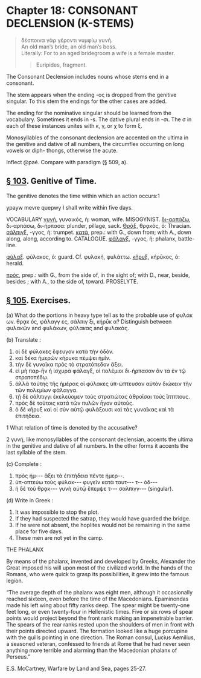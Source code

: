 # Chapter 18: CONSONANT DECLENSION (K-STEMS)

>  δέσποινα γὰρ γέροντι νυμφίῳ γυνή.<br/>
>  An old man’s bride, an old man’s boss.<br/>
>  Literally: For to an aged bridegroom a wife is a female master.<br/>
>> Euripides, fragment. 



<div type="textpart" subtype="para" n="101">


The Consonant Declension includes nouns whose
stems end in a consonant.

The stem appears when the ending -ος is dropped from
the genitive singular. To this stem the endings for the
other cases are added.

The ending for the nominative singular should be learned
from the vocabulary. Sometimes it ends in -s. The dative
plural ends in -σι. The σ in each of these instances unites
with κ, γ, or χ to form ξ.

<div type="textpart" subtype="para" n="102">


Monosyllables of the consonant declension are
accented on the ultima in the genitive and dative of all
numbers, the circumflex occurring on long vowels or diph-
thongs, otherwise the acute.

Inflect @paé. Compare with paradigm (§ 509, a).



<pb n="57"/>


## [§ 103](#para103). Genitive of Time.


The genitive denotes the time
within which an action occurs:1

ypayw mevre quepwy I shall write within five days.

<div type="textpart" subtype="para" n="104">


VOCABULARY
[γυνή](https://github.com/gregorycrane/CrosbySchaeffer2.0/tree/main/chaps/vocpassages/γυνή.md), γυναικός, ἡ: woman, wife.  MISOGYNIST.
[δι-αρπάζω](https://github.com/gregorycrane/CrosbySchaeffer2.0/tree/main/chaps/vocpassages/δι-αρπάζω.md), δι-αρπάσω, δι-ήρπασα:  plunder, pillage, sack.
[Θρᾷξ](https://github.com/gregorycrane/CrosbySchaeffer2.0/tree/main/chaps/vocpassages/Θρᾷξ.md), θρᾳκός, ὁ: Thracian.
[σάλπιγξ](https://github.com/gregorycrane/CrosbySchaeffer2.0/tree/main/chaps/vocpassages/σάλπιγξ.md), -γγος, ἡ: trumpet.
[κατά](https://github.com/gregorycrane/CrosbySchaeffer2.0/tree/main/chaps/vocpassages/κατά.md), prep.: with G., down from; with A., down along, along, according to. CATALOGUE.
[φάλαγξ](https://github.com/gregorycrane/CrosbySchaeffer2.0/tree/main/chaps/vocpassages/φάλαγξ.md), -γγος, ἡ: phalanx, battle-line.

[φύλαξ](https://github.com/gregorycrane/CrosbySchaeffer2.0/tree/main/chaps/vocpassages/φύλαξ.md). φύλακος, ὁ: guard. Cf. φυλακή, φυλάττω.
[κῆρυξ](https://github.com/gregorycrane/CrosbySchaeffer2.0/tree/main/chaps/vocpassages/κῆρυξ.md), κήρῡκος, ὁ: herald.

[πρός](https://github.com/gregorycrane/CrosbySchaeffer2.0/tree/main/chaps/vocpassages/πρός.md), prep.: with G., from the side of, in the sight of; with D., near, beside, besides ; with A., to the side of, toward. PROSELYTE.

## [§ 105](#para105). Exercises.




(a) What do the portions in heavy type tell as to the
probable use of
φυλάκ ων.
θρᾳκ ός,
φάλαγγ ες,
σάλπιγ ξι,
κήρῡκ α?
Distinguish between φυλακῶν and
φυλάκων, φύλακας and φυλακάς.

(b) Translate :

1. οἱ δὲ φύλακες ἔφευγον κατὰ τὴν ὁδόν.
2. καὶ δέκα ἡμερῶν κήρυκα πέμψει ἡμῖν.
3. τὴν δὲ γυναῖκα πρὸς τὸ στρατόπεδον ἄξει.
4. εἰ μὴ παρ-ἣν ἡ ἰσχυρὰ φάλαγξ, οἱ πολέμιοι δι-ήρπασαν ἂν τὰ ἐν τῷ στρατοπέδῳ.
5. ἀλλὰ ταύτης τῆς ἡμέρας οἱ φύλακες ὑπ-ώπτευσαν αὐτὸν διώκειν τὴν τῶν πολεμίων φάλαγγα.
6. τῇ δὲ σάλπιγγι ἐκελεύομεν τοὺς στρατιώτας ἀθροῖσαι τοὺς ἵπτπτους.
7. πρὸς δὲ τούτοις κατὰ τῶν πυλῶν ἦγον αὐτούς.
8. ὁ δὲ κῆρυξ καὶ οἱ σὺν αὐτῷ φυλάξουσι καὶ τὰς γυναῖκας καὶ τὰ ἐπιτήδεια.

1 What relation of time is denoted by the accusative?

2 γυνή, like monosyllables of the consonant declensian, accents the ultima in the genitive and dative of all numbers. In the other forms it accents the last syllable of the stem.



<pb n="58"/>

(c) Complete :

1. πρὸς ἡμ--- ἄξει τὰ ἐπιτήδεια πέντε ἡμερ--.
3. ὑπ-οπτεύω τοὺς φύλακ--- φυγεῖν κατὰ ταυτ--- τ-- ὁδ---
3. ἡ δὲ τοῦ θρᾳκ--- γυνὴ αὐτῷ ἔπεμψε τ--- σαλπιγγ--- (singular).

(d) Write in Greek :

1. It was impossible to stop the plot.
2. If they had suspected the satrap, they would have guarded the bridge.
3. If he were not absent, the hoplites would not be remaining in the same place for five days.
4. These men are not yet in the camp.

<div type="textpart" subtype="para" n="106">


THE PHALANX

By means of the phalanx, invented and developed by
Greeks, Alexander the Great imposed his will upon most
of the civilized world. In the hands of the Romans, who
were quick to grasp its possibilities, it grew into the famous
legion.


“The average depth of the phalanx was eight men,
although it occasionally reached sixteen, even before the
time of the Macedonians. Epaminondas made his left
wing about fifty ranks deep. The spear might be twenty-one feet long, or even twenty-four in Hellenistic times.
Five or six rows of spear points would project beyond the
front rank making an impenetrable barrier. The spears
of the rear ranks rested upon the shoulders of men in front
with their points directed upward. The formation looked
like a huge porcupine with the quills pointing in one
direction. The Roman consul, Lucius Aemilius, a seasoned
veteran, confessed to friends at Rome that he had never
seen anything more terrible and alarming than the Macedonian phalanx of Perseus.”

E.S. McCartney, Warfare by Land and Sea, pages 25-27.

<pb n="59"/>





